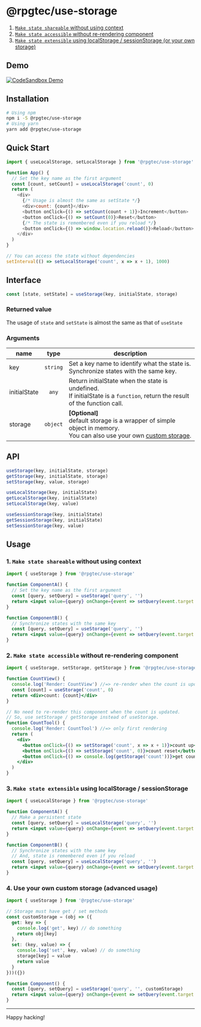 # @rpgtec/use-storage
1. [`Make state shareable` without using context](#1-make-state-shareable-without-using-context)
2. [`Make state accessible` without re-rendering component](#2-make-state-accessible-without-re-rendering-component)
3. [`Make state extensible` using localStorage / sessionStorage (or your own storage)](#3-make-state-extensible-using-localstorage--sessionstorage)

## Demo

[![CodeSandbox Demo](https://codesandbox.io/static/img/play-codesandbox.svg)](https://codesandbox.io/s/github/rpgtec/use-storage/tree/main/examples/?file=/src/index.js)

## Installation

```sh
# Using npm
npm i -S @rpgtec/use-storage
# Using yarn
yarn add @rpgtec/use-storage
```

## Quick Start

``` js
import { useLocalStorage, setLocalStorage } from '@rpgtec/use-storage'

function App() {
  // Set the key name as the first argument
  const [count, setCount] = useLocalStorage('count', 0)
  return (
    <div>
      {/* Usage is almost the same as setState */}
      <div>count: {count}</div>
      <button onClick={() => setCount(count + 1)}>Increment</button>
      <button onClick={() => setCount(0)}>Reset</button>
      {/* The state is remembered even if you reload */}
      <button onClick={() => window.location.reload()}>Reload</button>
    </div>
  )
}

// You can access the state without dependencies
setInterval(() => setLocalStorage('count', x => x + 1), 1000)
```

## Interface

```js
const [state, setState] = useStorage(key, initialState, storage)
```

### Returned value

The usage of `state` and `setState` is almost the same as that of `useState`

### Arguments

| name         | type     | description |
| ------------ | :------: | ----------- |
| key          | `string` | Set a key name to identify what the state is.<br>Synchronize states with the same key. |
| initialState | `any`    | Return initialState when the state is undefined.<br>If initialState is a `function`, return the result of the function call. |
| storage      | `object` | **\[Optional\]**<br>default storage is a wrapper of simple object in memory.<br>You can also use your own [custom storage](#4-use-your-own-custom-storage-advanced-usage). |

## API

```js
useStorage(key, initialState, storage)
getStorage(key, initialState, storage)
setStorage(key, value, storage)
```
```js
useLocalStorage(key, initialState)
getLocalStorage(key, initialState)
setLocalStorage(key, value)
```
```js
useSessionStorage(key, initialState)
getSessionStorage(key, initialState)
setSessionStorage(key, value)
```

## Usage

### 1. `Make state shareable` without using context

```jsx
import { useStorage } from '@rpgtec/use-storage'

function ComponentA() {
  // Set the key name as the first argument
  const [query, setQuery] = useStorage('query', '')
  return <input value={query} onChange={event => setQuery(event.target.value)} />
}

function ComponentB() {
  // Synchronize states with the same key
  const [query, setQuery] = useStorage('query', '')
  return <input value={query} onChange={event => setQuery(event.target.value)} />
}
```

### 2. `Make state accessible` without re-rendering component

```jsx
import { useStorage, setStorage, getStorage } from '@rpgtec/use-storage'

function CountView() {
  console.log('Render: CountView') //=> re-render when the count is updated
  const [count] = useStorage('count', 0)
  return <div>count: {count}</div>
}

// No need to re-render this component when the count is updated.
// So, use setStorage / getStorage instead of useStorage.
function CountTool() {
  console.log('Render: CountTool') //=> only first rendering
  return (
    <div>
      <button onClick={() => setStorage('count', x => x + 1)}>count up</button>
      <button onClick={() => setStorage('count', 0)}>count reset</button>
      <button onClick={() => console.log(getStorage('count'))}>get count</button>
    </div>
  )
}
```

### 3. `Make state extensible` using localStorage / sessionStorage

```jsx
import { useLocalStorage } from '@rpgtec/use-storage'

function ComponentA() {
  // Make a persistent state
  const [query, setQuery] = useLocalStorage('query', '')
  return <input value={query} onChange={event => setQuery(event.target.value)} />
}

function ComponentB() {
  // Synchronize states with the same key
  // And, state is remembered even if you reload
  const [query, setQuery] = useLocalStorage('query', '')
  return <input value={query} onChange={event => setQuery(event.target.value)} />
}
```

### 4. Use your own custom storage (advanced usage)

```jsx
import { useStorage } from '@rpgtec/use-storage'

// Storage must have get / set methods
const customStorage = (obj => ({
  get: key => {
    console.log('get', key) // do something
    return obj[key]
  },
  set: (key, value) => {
    console.log('set', key, value) // do something
    storage[key] = value
    return value
  }
}))({})

function Component() {
  const [query, setQuery] = useStorage('query', '', customStorage)
  return <input value={query} onChange={event => setQuery(event.target.value)} />
}
```

---
Happy hacking!
